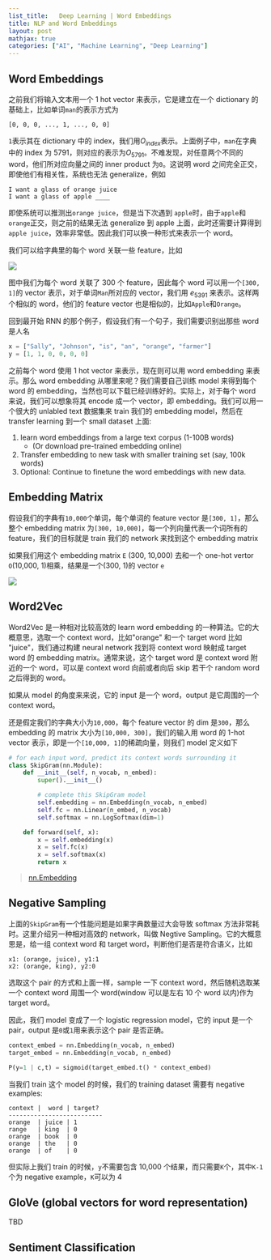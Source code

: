 ```yaml
---
list_title:   Deep Learning | Word Embeddings
title: NLP and Word Embeddings
layout: post
mathjax: true
categories: ["AI", "Machine Learning", "Deep Learning"]
---
```


## Word Embeddings

之前我们将输入文本用一个 1 hot vector 来表示，它是建立在一个 dictionary 的基础上，比如单词`man`的表示方式为

```
[0, 0, 0, ..., 1, ..., 0, 0]
```

`1`表示其在 dictionary 中的 index，我们用$O_{index}$表示。上面例子中，`man`在字典中的 index 为 5791，则对应的表示为${O_{5791}}$。不难发现，对任意两个不同的 word，他们所对应向量之间的 inner product 为`0`。这说明 word 之间完全正交，即使他们有相关性，系统也无法 generalize，例如

```
I want a glass of orange juice
I want a glass of apple ____
```

即使系统可以推测出`orange juice`，但是当下次遇到 `apple`时，由于`apple`和`orange`正交，则之前的结果无法 generalize 到 apple 上面，此时还需要计算得到 `apple juice`，效率非常低。因此我们可以换一种形式来表示一个 word。

我们可以给字典里的每个 word 关联一些 feature，比如

<img class="md-img-center" src="{{site.baseurl}}/assets/images/2018/06/dl-nlp-w2-1.png">

图中我们为每个 word 关联了 300 个 feature，因此每个 word 可以用一个`[300, 1]`的 vector 表示，对于单词`Man`所对应的 vector，我们用 $e_{5391}$ 来表示。这样两个相似的 word，他们的 feature vector 也是相似的，比如`Apple`和`Orange`。

回到最开始 RNN 的那个例子，假设我们有一个句子，我们需要识别出那些 word 是人名

```python
x = ["Sally", "Johnson", "is", "an", "orange", "farmer"]
y = [1, 1, 0, 0, 0, 0]
```

之前每个 word 使用 1 hot vector 来表示，现在则可以用 word embedding 来表示。那么 word embedding 从哪里来呢？我们需要自己训练 model 来得到每个 word 的 embedding，当然也可以下载已经训练好的。实际上，对于每个 word 来说，我们可以想象将其 encode 成一个 vector，即 embedding。我们可以用一个很大的 unlabled text 数据集来 train 我们的 embedding model，然后在 transfer learning 到一个 small dataset 上面:

1. learn word embeddings from a large text corpus (1-100B words)
   - (Or download pre-trained embedding online)
2. Transfer embedding to new task with smaller training set (say, 100k words)
3. Optional: Continue to finetune the word embeddings with new data.

## Embedding Matrix

假设我们的字典有`10,000`个单词，每个单词的 feature vector 是`[300, 1]`，那么整个 embedding matrix 为`[300, 10,000]`，每一个列向量代表一个词所有的 feature，我们的目标就是 train 我们的 network 来找到这个 embedding matrix

如果我们用这个 embedding matrix `E` (300, 10,000) 去和一个 one-hot vertor `O`(10,000, 1)相乘，结果是一个(300, 1)的 vector `e`

<img class="md-img-center" src="{{site.baseurl}}/assets/images/2018/06/dl-nlp-w2-2.png">

## Word2Vec

Word2Vec 是一种相对比较高效的 learn word embedding 的一种算法。它的大概意思，选取一个 context word，比如"orange" 和一个 target word 比如 "juice"，我们通过构建 neural network 找到将 context word 映射成 target word 的 embedding matrix。通常来说，这个 target word 是 context word 附近的一个 word，可以是 context word 向前或者向后 skip 若干个 random word 之后得到的 word。

如果从 model 的角度来来说，它的 input 是一个 word，output 是它周围的一个 context word。

还是假定我们的字典大小为`10,000`，每个 feature vector 的 dim 是`300`，那么 embedding 的 matrix 大小为`[10,000, 300]`，我们的输入用 word 的 1-hot vector 表示，即是一个`[10,000, 1]`的稀疏向量，则我们 model 定义如下

```python
# for each input word, predict its context words surrounding it
class SkipGram(nn.Module):
    def __init__(self, n_vocab, n_embed):
        super().__init__()

        # complete this SkipGram model
        self.embedding = nn.Embedding(n_vocab, n_embed)
        self.fc = nn.Linear(n_embed, n_vocab)
        self.softmax = nn.LogSoftmax(dim=1)

    def forward(self, x):
        x = self.embedding(x)
        x = self.fc(x)
        x = self.softmax(x)
        return x
```

> [nn.Embedding](https://pytorch.org/docs/stable/generated/torch.nn.Embedding.html)

## Negative Sampling

上面的`SkipGram`有一个性能问题是如果字典数量过大会导致 softmax 方法非常耗时。这里介绍另一种相对高效的 network，叫做 Negtive Sampling。它的大概意思是，给一组 context word 和 target word，判断他们是否是符合语义，比如

```
x1: (orange, juice), y1:1
x2: (orange, king), y2:0
```

选取这个 pair 的方式和上面一样，sample 一下 context word，然后随机选取某一个 context word 周围一个 word(window 可以是左右 10 个 word 以内)作为 target word。

因此，我们 model 变成了一个 logistic regression model，它的 input 是一个 pair，output 是`0`或`1`用来表示这个 pair 是否正确。

```python
context_embed = nn.Embedding(n_vocab, n_embed)
target_embed = nn.Embedding(n_vocab, n_embed)

P(y=1 | c,t) = sigmoid(target_embed.t() * context_embed)
```

当我们 train 这个 model 的时候，我们的 training dataset 需要有 negative examples:

```shell
context |  word | target?
--------------------------
orange  | juice | 1
range   | king  | 0
orange  | book  | 0
orange  | the   | 0
orange  | of    | 0
```

但实际上我们 train 的时候，`y`不需要包含 10,000 个结果，而只需要`K`个，其中`K-1`个为 negative example，`K`可以为 4

## GloVe (global vectors for word representation)

TBD

## Sentiment Classification
